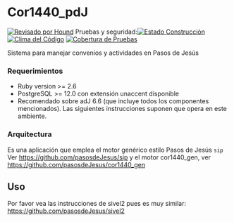 # Cor1440_pdJ

[![Revisado por Hound](https://img.shields.io/badge/Reviewed_by-Hound-8E64B0.svg)](https://houndci.com) Pruebas y seguridad:[![Estado Construcción](https://gitlab.com/pasosdeJesus/cor1440_pdJ/badges/main/pipeline.svg)](https://gitlab.com/pasosdeJesus/cor1440_pdJ/-/pipelines?page=1&scope=all&ref=main) [![Clima del Código](https://codeclimate.com/github/pasosdeJesus/cor1440_pdJ/badges/gpa.svg)](https://codeclimate.com/github/pasosdeJesus/cor1440_pdJ) [![Cobertura de Pruebas](https://codeclimate.com/github/pasosdeJesus/cor1440_pdJ/badges/coverage.svg)](https://codeclimate.com/github/pasosdeJesus/cor1440_pdJ)


Sistema para manejar convenios y actividades en Pasos de Jesús 


### Requerimientos
* Ruby version >= 2.6
* PostgreSQL >= 12.0 con extensión unaccent disponible
* Recomendado sobre adJ 6.6 (que incluye todos los componentes mencionados).  Las siguientes instrucciones suponen que opera en este ambiente.


### Arquitectura

Es una aplicación que emplea el motor genérico estilo Pasos de Jesús ```sip```
Ver https://github.com/pasosdeJesus/sip
y el motor cor1440_gen, ver https://github.com/pasosdeJesus/cor1440_gen

## Uso

Por favor vea las instrucciones de sivel2 pues es muy similar:
https://github.com/pasosdeJesus/sivel2

